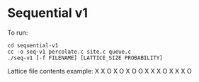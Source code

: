 # Sequential v1

To run:

```console
cd sequential-v1
cc -o seq-v1 percolate.c site.c queue.c
./seq-v1 [-f FILENAME] [LATTICE_SIZE PROBABILITY]
```

Lattice file contents example:
X X O X
O X O O
X X X O
X X X O
